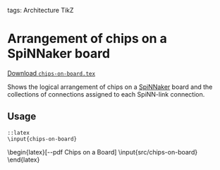 tags: Architecture
      TikZ

Arrangement of chips on a SpiNNaker board
=========================================

[Download `chips-on-board.tex`](file://src/chips-on-board.tex)

Shows the logical arrangement of chips on a
[SpiNNaker](http://apt.cs.man.ac.uk/projects/SpiNNaker/) board and the
collections of connections assigned to each SpiNN-link connection.

Usage
-----

	::latex
	\input{chips-on-board}

\begin{latex}[--pdf Chips on a Board]
	\input{src/chips-on-board}
\end{latex}
